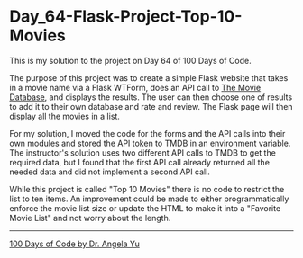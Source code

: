 # Day_64-Flask-Project-Top-10-Movies
This is my solution to the project on Day 64 of 100 Days of Code.

The purpose of this project was to create a simple Flask website that takes in a 
movie name via a Flask WTForm, does an API call to [The Movie Database](https://developer.themoviedb.org/?language=en-US), and displays 
the results. The user can then choose one of results to add it to their own database
and rate and review. The Flask page will then display all the movies in a list. 

For my solution, I moved the code for the forms and the API calls into their own 
modules and stored the API token to TMDB in an environment variable. The instructor's
solution uses two different API calls to TMDB to get the required data, but I found 
that the first API call already returned all the needed data and did not implement a 
second API call. 

While this project is called "Top 10 Movies" there is no code to restrict the list to
ten items. An improvement could be made to either programmatically enforce the movie
list size or update the HTML to make it into a "Favorite Movie List" and not worry
about the length. 

---

[100 Days of Code by Dr. Angela Yu](https://www.udemy.com/course/100-days-of-code/)